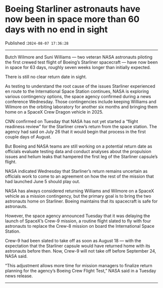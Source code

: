 # Boeing Starliner astronauts have now been in space more than 60 days with no end in sight

Published :`2024-08-07 17:36:28`

---

Butch Wilmore and Suni Williams — two veteran NASA astronauts piloting the first crewed test flight of Boeing’s Starliner spacecraft — have now been in space for 63 days, roughly seven weeks longer than initially expected.

There is still no clear return date in sight.

As testing to understand the root cause of the issues Starliner experienced en route to the International Space Station continues, NASA is exploring various contingency options, the space agency confirmed during a news conference Wednesday. Those contingencies include keeping Williams and Wilmore on the orbiting laboratory for another six months and bringing them home on a SpaceX Crew Dragon vehicle in 2025.

CNN confirmed on Tuesday that NASA has not yet started a “flight readiness review” for the Starliner crew’s return from the space station. The agency had said on July 26 that it would begin that process in the first couple days of August.

But Boeing and NASA teams are still working on a potential return date as officials evaluate testing data and conduct analyses about the propulsion issues and helium leaks that hampered the first leg of the Starliner capsule’s flight.

NASA indicated Wednesday that Starliner’s return remains uncertain as officials work to come to an agreement on how the rest of the mission that had launched June 5 should play out.

NASA has always considered returning Williams and Wilmore on a SpaceX vehicle as a mission contingency, but the primary goal is to bring the two astronauts home on Starliner. Boeing maintains that its spacecraft is safe for astronauts.

However, the space agency announced Tuesday that it was delaying the launch of SpaceX’s Crew-9 mission, a routine flight slated to fly with four astronauts to replace the Crew-8 mission on board the International Space Station.

Crew-9 had been slated to take off as soon as August 18 — with the expectation that the Starliner capsule would have returned home with its astronauts before then. Now, Crew-9 will not take off before September 24, NASA said.

“This adjustment allows more time for mission managers to finalize return planning for the agency’s Boeing Crew Flight Test,” NASA said in a Tuesday news release.

---

